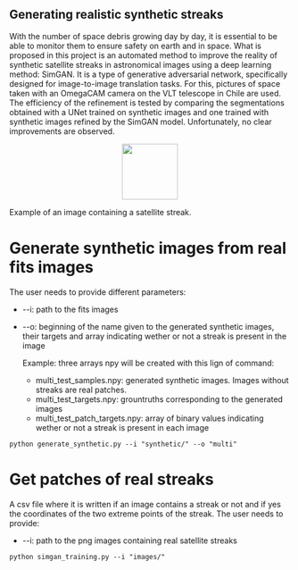 ## Generating realistic synthetic streaks
With the number of space debris growing day by day, it is essential to be able to monitor them to ensure safety on earth and in space. 
What is proposed in this project is an automated method to improve the reality of synthetic satellite streaks  in astronomical images using a deep learning method: SimGAN. It is a type of generative adversarial network, specifically designed for image-to-image translation tasks. For this, pictures of space taken with an OmegaCAM camera on the VLT telescope in Chile are used.  The efficiency of the refinement is tested by comparing the segmentations obtained with a UNet trained on synthetic images and one trained with synthetic images refined by the SimGAN model. Unfortunately, no clear improvements are observed.
<p align="center">
  <img src="images/real_image.png" width="100" >
  <figcaption>Example of an image containing a satellite streak.</figcaption>
 </p>

# Generate synthetic images from real fits images
The user needs to provide different parameters:
* --i: path to the fits images
* --o: beginning of the name given to the generated synthetic images, their targets and array indicating wether or not a streak is present in the image
  
  Example: three arrays npy will be created with this lign of command:
  * multi_test_samples.npy: generated synthetic images. Images without streaks are real patches.
  * multi_test_targets.npy: grountruths corresponding to the generated images
  * multi_test_patch_targets.npy: array of binary values indicating wether or not a streak is present in each image
```
python generate_synthetic.py --i "synthetic/" --o "multi"
```
# Get patches of real streaks 
A csv file where it is written if an image contains a streak or not and if yes the coordinates of the two extreme points of the streak. 
The user needs to provide:
* --i: path to the png images containing real satellite streaks
```
python simgan_training.py --i "images/" 
```
